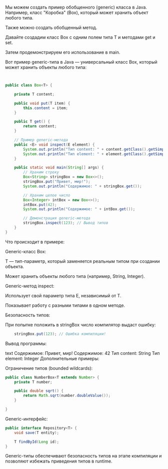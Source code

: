 Мы можем создать пример обобщенного (generic) класса в Java.
Например, класс "Коробка" (Box), который может хранить объект любого типа.

Также можно создать обобщенный метод.

Давайте создадим класс Box с одним полем типа T и методами get и set.

Затем продемонстрируем его использование в main.

Вот пример generic-типа в Java — универсальный класс Box, который может хранить объекты любого типа:

```java


public class Box<T> {

    private T content;

    public void put(T item) {
        this.content = item;
    }

    public T get() {
        return content;
    }

    // Пример generic-метода
    public <E> void inspect(E element) {
        System.out.println("Тип content: " + content.getClass().getSimpleName());
        System.out.println("Тип element: " + element.getClass().getSimpleName());
    }

    public static void main(String[] args) {
        // Храним строку
        Box<String> stringBox = new Box<>();
        stringBox.put("Привет, мир!");
        System.out.println("Содержимое: " + stringBox.get());

        // Храним целое число
        Box<Integer> intBox = new Box<>();
        intBox.put(42);
        System.out.println("Содержимое: " + intBox.get());

        // Демонстрация generic-метода
        stringBox.inspect(123); // Вывод типов
    }
}
```

Что происходит в примере:

Generic-класс Box<T>:

T — тип-параметр, который заменяется реальным типом при создании объекта.

Может хранить объекты любого типа (например, String, Integer).

Generic-метод inspect:

Использует свой параметр типа E, независимый от T.

Показывает работу с разными типами в одном методе.

Безопасность типов:

При попытке положить в stringBox число компилятор выдаст ошибку:

```java
    stringBox.put(123); // Ошибка компиляции!
```

Вывод программы:

text
Содержимое: Привет, мир!
Содержимое: 42
Тип content: String
Тип element: Integer
Дополнительные примеры:

Ограничение типов (bounded wildcards):

```java
public class NumberBox<T extends Number> {
    private T number;

    public double sqrt() {
        return Math.sqrt(number.doubleValue());
    }

}
```

Generic-интерфейс:

```java
public interface Repository<T> {
    void save(T entity);

    T findById(Long id);
}
```

Generic-типы обеспечивают безопасность типов на этапе компиляции и позволяют избежать приведения типов в runtime.